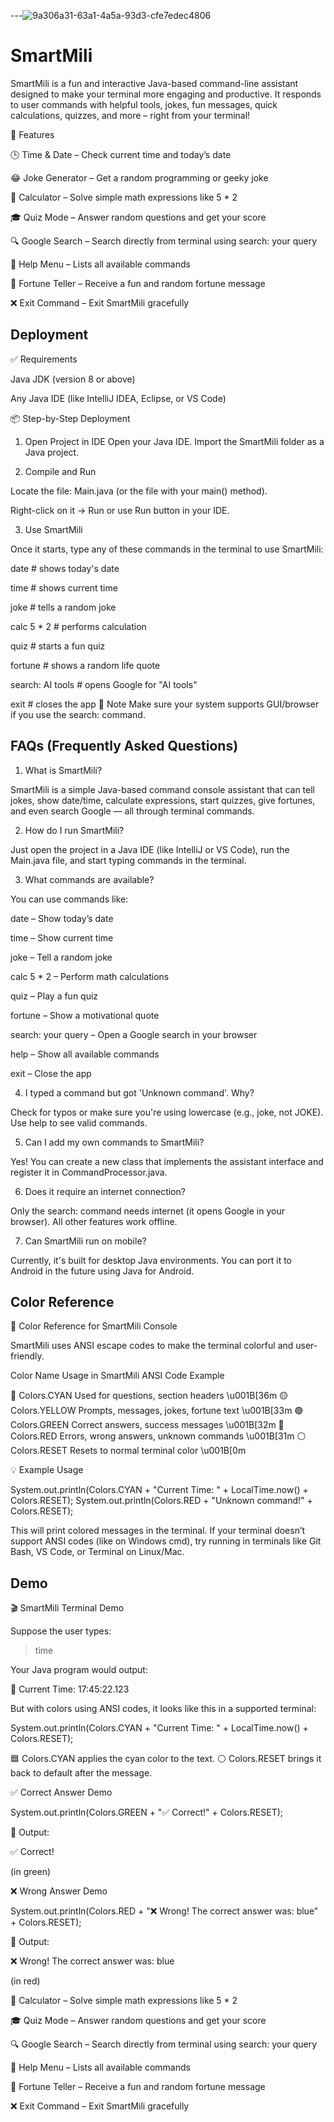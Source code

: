---![9a306a31-63a1-4a5a-93d3-cfe7edec4806](https://github.com/user-attachments/assets/9f7c14a6-7889-4d73-9092-b865d99c47ef)


# SmartMili

SmartMili is a fun and interactive Java-based command-line assistant designed to make your terminal more engaging and productive. It responds to user commands with helpful tools, jokes, fun messages, quick calculations, quizzes, and more – right from your terminal!

🧠 Features 

🕒 Time & Date – Check current time and today’s date

😂 Joke Generator – Get a random programming or geeky joke

🧮 Calculator – Solve simple math expressions like 5 * 2

🎓 Quiz Mode – Answer random questions and get your score

🔍 Google Search – Search directly from terminal using search: your query

💬 Help Menu – Lists all available commands

🔮 Fortune Teller – Receive a fun and random fortune message

❌ Exit Command – Exit SmartMili gracefully


## Deployment
✅ Requirements

Java JDK (version 8 or above)

Any Java IDE (like IntelliJ IDEA, Eclipse, or VS Code)

📦 Step-by-Step Deployment

1. Open Project in IDE
Open your Java IDE.
Import the SmartMili folder as a Java project.

2. Compile and Run

Locate the file: Main.java (or the file with your main() method).

Right-click on it → Run or use Run button in your IDE.

3. Use SmartMili

Once it starts, type any of these commands in the terminal to use SmartMili:

date       # shows today's date

time       # shows current time

joke       # tells a random joke

calc 5 * 2 # performs calculation

quiz       # starts a fun quiz

fortune    # shows a random life quote

search: AI tools  # opens Google for "AI tools"

exit       # closes the app
📌 Note 
Make sure your system supports GUI/browser if you use the search: command.
  

## FAQs (Frequently Asked Questions)

1. What is SmartMili?

SmartMili is a simple Java-based command console assistant that can tell jokes, show date/time, calculate expressions, start quizzes, give fortunes, and even search Google — all through terminal commands.

2. How do I run SmartMili?

Just open the project in a Java IDE (like IntelliJ or VS Code), run the Main.java file, and start typing commands in the terminal.

3. What commands are available?

You can use commands like:

date – Show today’s date

time – Show current time

joke – Tell a random joke

calc 5 * 2 – Perform math calculations

quiz – Play a fun quiz

fortune – Show a motivational quote

search: your query – Open a Google search in your browser

help – Show all available commands

exit – Close the app

4. I typed a command but got 'Unknown command'. Why?

Check for typos or make sure you're using lowercase (e.g., joke, not JOKE). Use help to see valid commands.

5. Can I add my own commands to SmartMili?

Yes! You can create a new class that implements the assistant interface and register it in CommandProcessor.java.

6. Does it require an internet connection?

Only the search: command needs internet (it opens Google in your browser). All other features work offline.

7. Can SmartMili run on mobile?

Currently, it's built for desktop Java environments. You can port it to Android in the future using Java for Android.


## Color Reference

🎨 Color Reference for SmartMili Console 

SmartMili uses ANSI escape codes to make the terminal colorful and user-friendly.

 Color Name	Usage in SmartMili	ANSI Code Example 

🔵 Colors.CYAN	Used for questions, section headers	\u001B[36m
🟡 Colors.YELLOW	Prompts, messages, jokes, fortune text	\u001B[33m
🟢 Colors.GREEN	Correct answers, success messages	\u001B[32m
🔴 Colors.RED	Errors, wrong answers, unknown commands	\u001B[31m
⚪ Colors.RESET	Resets to normal terminal color	\u001B[0m

 💡 Example Usage 

System.out.println(Colors.CYAN + "Current Time: " + LocalTime.now() + Colors.RESET);
System.out.println(Colors.RED + "Unknown command!" + Colors.RESET);

This will print colored messages in the terminal. If your terminal doesn’t support ANSI codes (like on Windows cmd), try running in terminals like Git Bash, VS Code, or Terminal on Linux/Mac.


## Demo

🎬 SmartMili Terminal Demo

Suppose the user types:

> time

Your Java program would output:

🔵 Current Time: 17:45:22.123

But with colors using ANSI codes, it looks like this in a supported terminal:

System.out.println(Colors.CYAN + "Current Time: " + LocalTime.now() + Colors.RESET);

🟦 Colors.CYAN applies the cyan color to the text.
⚪ Colors.RESET brings it back to default after the message.


✅ Correct Answer Demo

System.out.println(Colors.GREEN + "✅ Correct!" + Colors.RESET);

🔽 Output:

✅ Correct!

(in green)



❌ Wrong Answer Demo

System.out.println(Colors.RED + "❌ Wrong! The correct answer was: blue" + Colors.RESET);

🔽 Output:

❌ Wrong! The correct answer was: blue

(in red)

🧮 Calculator – Solve simple math expressions like 5 * 2

🎓 Quiz Mode – Answer random questions and get your score

🔍 Google Search – Search directly from terminal using search: your query

💬 Help Menu – Lists all available commands

🔮 Fortune Teller – Receive a fun and random fortune message

❌ Exit Command – Exit SmartMili gracefully



